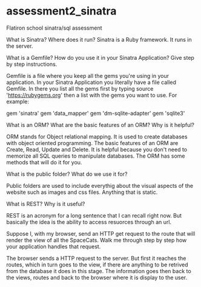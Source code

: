 assessment2_sinatra
===================

Flatiron school sinatra/sql assessment

What is Sinatra? Where does it run?
Sinatra is a Ruby framework. It runs in the server.

What is a Gemfile? How do you use it in your Sinatra Application? Give step by step instructions.

Gemfile is a file where you keep all the gems you're using in your application. In your Sinatra Application you literally have a file called Gemfile. In there you list all the gems first by typing source 'https://rubygems.org'
then a list with the gems you want to use. 
For example:

gem 'sinatra'
gem 'data_mapper'
gem 'dm-sqlite-adapter'
gem 'sqlite3'

What is an ORM? What are the basic features of an ORM? Why is it helpful?

  ORM stands for Object relational mapping. It is used to create databases with object oriented programming.  The basic features of an ORM are Create, Read, Update and Delete. It is helpful because you don't need to memorize all SQL queries to manipulate databases. The ORM has some methods that will do it for you.

What is the public folder? What do we use it for?

  Public folders are used to include everythig about the visual aspects of the website such as images and css files.
  Anything that is static.

What is REST? Why is it useful?

  REST is an acronym for a long sentence that I can recall right now. But basically the idea is the ability to access resuorces through an url.

Suppose I, with my browser, send an HTTP get request to the route that will render the view of all the SpaceCats. Walk me through step by step how your application handles that request.

  The browser sends a HTTP request to the server. But first it reaches the routes, which in turn goes to the view, if there are anything to be retrived from the database it does in this stage. The information goes then back to the views, routes and back to the browser where it is display to the user.
